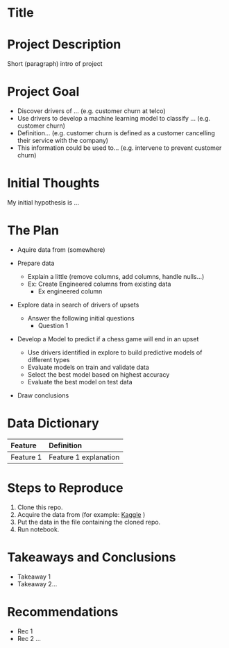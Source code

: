 # Title
 
# Project Description
 
Short (paragraph) intro of project
 
# Project Goal
 
* Discover drivers of ... (e.g. customer churn at telco)
* Use drivers to develop a machine learning model to classify ... (e.g. customer churn)
* Definition... (e.g. customer churn is defined as a customer cancelling their service with the company)
* This information could be used to... (e.g. intervene to prevent customer churn)
 
# Initial Thoughts
 
My initial hypothesis is ...
 
# The Plan
 
* Aquire data from (somewhere)
 
* Prepare data
   * Explain a little (remove columns, add columns, handle nulls...)
   * Ex: Create Engineered columns from existing data
       * Ex engineered column

 
* Explore data in search of drivers of upsets
   * Answer the following initial questions
       * Question 1
      
* Develop a Model to predict if a chess game will end in an upset
   * Use drivers identified in explore to build predictive models of different types
   * Evaluate models on train and validate data
   * Select the best model based on highest accuracy
   * Evaluate the best model on test data
 
* Draw conclusions
 
# Data Dictionary

| Feature | Definition |
|:--------|:-----------|
|Feature 1| Feature 1 explanation|

 
# Steps to Reproduce
1) Clone this repo.
2) Acquire the data from (for example: [Kaggle](https://www.kaggle.com/datasnaek/chess) )
3) Put the data in the file containing the cloned repo.
4) Run notebook.
 
# Takeaways and Conclusions
* Takeaway 1
* Takeaway 2...
 
# Recommendations
* Rec 1
* Rec 2 ...
